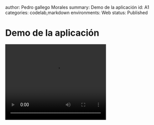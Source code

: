 author: Pedro gallego Morales
summary: Demo de la aplicación
id: A1
categories: codelab,markdown
environments: Web
status: Published
# Demo de la aplicación
<video width="320" height="240" controls>
  <source src="Demo.mp4" type="video/mp4">
</video>

